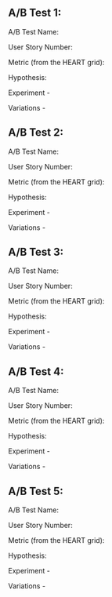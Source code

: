 ## A/B Test 1:
A/B Test Name:

User Story Number:

Metric (from the HEART grid):

Hypothesis: 

Experiment - 

Variations - 

## A/B Test 2:
A/B Test Name:

User Story Number:

Metric (from the HEART grid):

Hypothesis: 

Experiment - 

Variations - 

## A/B Test 3:
A/B Test Name:

User Story Number:

Metric (from the HEART grid):

Hypothesis: 

Experiment - 

Variations - 

## A/B Test 4:
A/B Test Name:

User Story Number:

Metric (from the HEART grid):

Hypothesis: 

Experiment - 

Variations - 

## A/B Test 5:
A/B Test Name:

User Story Number:

Metric (from the HEART grid):

Hypothesis: 

Experiment - 

Variations - 
